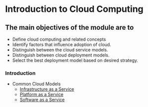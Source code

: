 # Introduction to Cloud Computing

## The main objectives of the module are to
 - Define cloud computing and related concepts
 - Identify factors that influence adoption of cloud.
 - Distinguish between the cloud service models.
 - Distinguish between cloud deployment models.
 - Select the best deployment model based on desired strategy.

### Introduction
 - Common Cloud Models
   - [Infrastructure as a Service](/images/iaas.png)
   - [Platform as a Service](/images/paas.png)
   - [Software as a Service](/images/saas.png)
